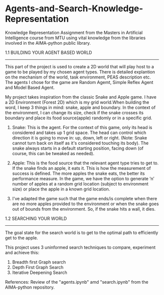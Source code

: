 # Agents-and-Search-Knowledge-Representation
Knowledge Representation Assignment from the Masters in Artificial Intelligence course from MTU using vital knowledge from the libraries involved in the AIMA-python public library. 

1.1 BUILDING YOUR AGENT BASED WORLD
____________________________________

This part of the project is used to create a 2D world that will play host to a game to be played by my chosen agent types. There is detailed explantion on the mechanism of the world, task environment, PEAS description etc. The agents I chose for the game are Random Agemt, Simple Reflex Agent and Model Based Agent. 

My project takes inspiration from the classic Snake and Apple game. I have a 2D Environment (Forest 2D) which is my grid world.When building the word, I keep 3 things in mind: snake, apple and boundary. In the context of the environment, I can change its size, check if the snake crosses its boundary and place its food source(apple) randomly or in a specific grid.
 1. Snake: This is the agent. For the context of this game, only its head is considered and takes up 1 grid space. The head can control which direction it is going to move in: up, down, left or right. (Note: Snake cannot turn back on itself as it's considered touching its body). The snake always starts in a default starting position, facing down (of course, this
 can be tweaked as needed).

 2. Apple: This is the food source that the relevant agent type tries to get to. If the snake finds an apple, it eats it. This is how the measurement of success is defined. The more apples the snake eats, the better its performance measure. In the game, we have the option to generate ‘n’ number of apples at a random grid location (subject to environment size) or place the apple in a known grid location.
  
 3. I've adapted the game such that the game ends/is complete when there are no more apples provided to the environment or when the snake goes out of bounds from the environment. So, if the snake hits a wall, it dies.

1.2 SEARCHING YOUR WORLD
_________________________

The goal state for the search world is to get to the optimal path to efficiently get to the apple. 

 This project uses 3 uninformed search techniques to compare, experiment and achieve this:
 1. Breadth first Graph search
 2. Depth First Graph Search
 3. Iterative Deepening Search

References: Review of the "agents.ipynb" amd "search.ipynb" from the AIMA-python repository. 
